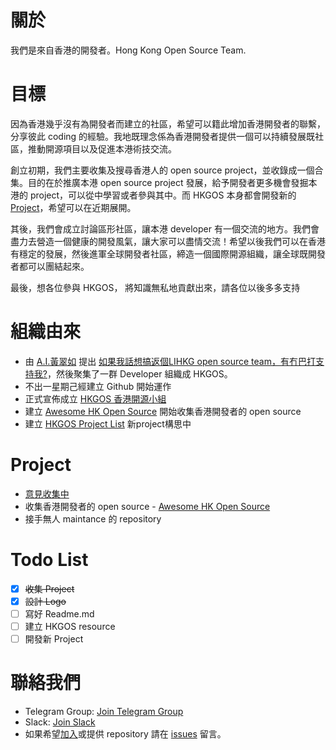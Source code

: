 # 關於
我們是來自香港的開發者。Hong Kong Open Source Team.

# 目標
因為香港幾乎沒有為開發者而建立的社區，希望可以籍此增加香港開發者的聯繫，分享彼此 coding 的經驗。我地既理念係為香港開發者提供一個可以持續發展既社區，推動開源項目以及促進本港術技交流。

創立初期，我們主要收集及搜尋香港人的 open source project，並收錄成一個合集。目的在於推廣本港 open source project 發展，給予開發者更多機會發掘本港的 project，可以從中學習或者參與其中。而 HKGOS 本身都會開發新的 [Project](https://github.com/hkgos/hkgos-project-list)，希望可以在近期展開。

其後，我們會成立討論區形社區，讓本港 developer 有一個交流的地方。我們會盡力去營造一個健康的開發風氣，讓大家可以盡情交流！希望以後我們可以在香港有穩定的發展，然後進軍全球開發者社區，締造一個國際開源組織，讓全球既開發者都可以團結起來。

最後，想各位參與 HKGOS， 將知識無私地貢獻出來，請各位以後多多支持

# 組織由來
* 由 [A.I.黃翠如](https://github.com/benchan1997) 提出 [如果我話想搞返個LIHKG open source team，有冇巴打支持我?](https://lihkg.com/thread/634190/page/1)，然後聚集了一群 Developer 組織成 HKGOS。
* 不出一星期己經建立 Github 開始運作
* 正式宣佈成立 [HKGOS 香港開源小組](https://lihkg.com/thread/641677/page/1)
* 建立 [Awesome HK Open Source](https://github.com/hkgos/awesome-hk-open-source) 開始收集香港開發者的 open source
* 建立 [HKGOS Project List](https://github.com/hkgos/hkgos-project-list) 新project構思中

# Project
* [意見收集中](https://github.com/hkgos/hkgos-project-list)
* 收集香港開發者的 open source - [Awesome HK Open Source](https://github.com/hkgos/awesome-hk-open-source)
* 接手無人 maintance 的 repository


# Todo List
- [x] ~~收集 Project~~
- [x] ~~設計 Logo~~
- [ ] 寫好 Readme.md
- [ ] 建立 HKGOS resource
- [ ] 開發新 Project

# 聯絡我們
- Telegram Group: [Join Telegram Group](https://t.me/joinchat/GgA4HxKLHJs4fi1EYseYWw)
- Slack: [Join Slack](https://join.slack.com/t/hkgos/shared_invite/enQtMzUyNzM5MzY0MDAzLTIwY2JmOTlhNzAwOGY1NGQ2YzVhNzBiNDlkZmY3ZDhkNDU3YzA1Y2VlOGFkOGNjMGE3NTc2YmRkMGQyY2VjY2M)
- 如果希望[加入](https://t.me/joinchat/GgA4HxKLHJs4fi1EYseYWw)或提供 repository 請在 [issues](https://github.com/hkgos/awesome-hk-open-source/issues/new) 留言。
